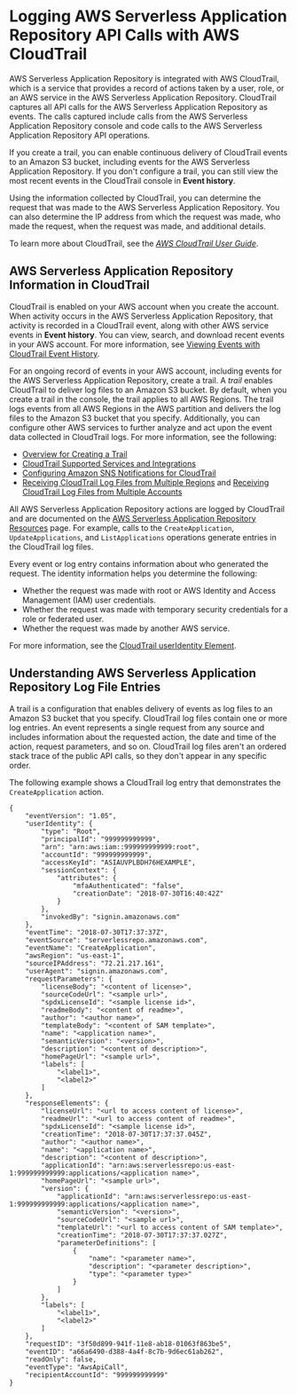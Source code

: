 # Logging AWS Serverless Application Repository API Calls with AWS CloudTrail<a name="logging-using-cloudtrail"></a>

AWS Serverless Application Repository is integrated with AWS CloudTrail, which is a service that provides a record of actions taken by a user, role, or an AWS service in the AWS Serverless Application Repository\. CloudTrail captures all API calls for the AWS Serverless Application Repository as events\. The calls captured include calls from the AWS Serverless Application Repository console and code calls to the AWS Serverless Application Repository API operations\. 

If you create a trail, you can enable continuous delivery of CloudTrail events to an Amazon S3 bucket, including events for the AWS Serverless Application Repository\. If you don't configure a trail, you can still view the most recent events in the CloudTrail console in **Event history**\. 

Using the information collected by CloudTrail, you can determine the request that was made to the AWS Serverless Application Repository\. You can also determine the IP address from which the request was made, who made the request, when the request was made, and additional details\. 

To learn more about CloudTrail, see the *[AWS CloudTrail User Guide](https://docs.aws.amazon.com/awscloudtrail/latest/userguide/)*\.

## AWS Serverless Application Repository Information in CloudTrail<a name="serverlessrepo-info-in-cloudtrail"></a>

CloudTrail is enabled on your AWS account when you create the account\. When activity occurs in the AWS Serverless Application Repository, that activity is recorded in a CloudTrail event, along with other AWS service events in **Event history**\. You can view, search, and download recent events in your AWS account\. For more information, see [Viewing Events with CloudTrail Event History](https://docs.aws.amazon.com/awscloudtrail/latest/userguide/view-cloudtrail-events.html)\. 

For an ongoing record of events in your AWS account, including events for the AWS Serverless Application Repository, create a trail\. A *trail* enables CloudTrail to deliver log files to an Amazon S3 bucket\. By default, when you create a trail in the console, the trail applies to all AWS Regions\. The trail logs events from all AWS Regions in the AWS partition and delivers the log files to the Amazon S3 bucket that you specify\. Additionally, you can configure other AWS services to further analyze and act upon the event data collected in CloudTrail logs\. For more information, see the following: 
+ [Overview for Creating a Trail](https://docs.aws.amazon.com/awscloudtrail/latest/userguide/cloudtrail-create-and-update-a-trail.html)
+ [CloudTrail Supported Services and Integrations](https://docs.aws.amazon.com/awscloudtrail/latest/userguide/cloudtrail-aws-service-specific-topics.html#cloudtrail-aws-service-specific-topics-integrations)
+ [Configuring Amazon SNS Notifications for CloudTrail](https://docs.aws.amazon.com/awscloudtrail/latest/userguide/getting_notifications_top_level.html)
+ [Receiving CloudTrail Log Files from Multiple Regions](https://docs.aws.amazon.com/awscloudtrail/latest/userguide/receive-cloudtrail-log-files-from-multiple-regions.html) and [Receiving CloudTrail Log Files from Multiple Accounts](https://docs.aws.amazon.com/awscloudtrail/latest/userguide/cloudtrail-receive-logs-from-multiple-accounts.html)

All AWS Serverless Application Repository actions are logged by CloudTrail and are documented on the [AWS Serverless Application Repository Resources](https://docs.aws.amazon.com/serverlessrepo/latest/devguide/resources.html) page\. For example, calls to the `CreateApplication`, `UpdateApplications`, and `ListApplications` operations generate entries in the CloudTrail log files\. 

Every event or log entry contains information about who generated the request\. The identity information helps you determine the following: 
+ Whether the request was made with root or AWS Identity and Access Management \(IAM\) user credentials\.
+ Whether the request was made with temporary security credentials for a role or federated user\.
+ Whether the request was made by another AWS service\.

For more information, see the [CloudTrail userIdentity Element](https://docs.aws.amazon.com/awscloudtrail/latest/userguide/cloudtrail-event-reference-user-identity.html)\.

## Understanding AWS Serverless Application Repository Log File Entries<a name="understanding-serverlessrepo-entries"></a>

A trail is a configuration that enables delivery of events as log files to an Amazon S3 bucket that you specify\. CloudTrail log files contain one or more log entries\. An event represents a single request from any source and includes information about the requested action, the date and time of the action, request parameters, and so on\. CloudTrail log files aren't an ordered stack trace of the public API calls, so they don't appear in any specific order\. 

The following example shows a CloudTrail log entry that demonstrates the `CreateApplication` action\.

```
{
    "eventVersion": "1.05",
    "userIdentity": {
        "type": "Root",
        "principalId": "999999999999",
        "arn": "arn:aws:iam::999999999999:root",
        "accountId": "999999999999",
        "accessKeyId": "ASIAUVPLBDH76HEXAMPLE",
        "sessionContext": {
            "attributes": {
                "mfaAuthenticated": "false",
                "creationDate": "2018-07-30T16:40:42Z"
            }
        },
        "invokedBy": "signin.amazonaws.com"
    },
    "eventTime": "2018-07-30T17:37:37Z",
    "eventSource": "serverlessrepo.amazonaws.com",
    "eventName": "CreateApplication",
    "awsRegion": "us-east-1",
    "sourceIPAddress": "72.21.217.161",
    "userAgent": "signin.amazonaws.com",
    "requestParameters": {
        "licenseBody": "<content of license>",
        "sourceCodeUrl": "<sample url>",
        "spdxLicenseId": "<sample license id>",
        "readmeBody": "<content of readme>",
        "author": "<author name>",
        "templateBody": "<content of SAM template>",
        "name": "<application name>",
        "semanticVersion": "<version>",
        "description": "<content of description>",
        "homePageUrl": "<sample url>",
        "labels": [
            "<label1>",
            "<label2>"
        ]
    },
    "responseElements": {
        "licenseUrl": "<url to access content of license>",
        "readmeUrl": "<url to access content of readme>",
        "spdxLicenseId": "<sample license id>",
        "creationTime": "2018-07-30T17:37:37.045Z",
        "author": "<author name>",
        "name": "<application name>",
        "description": "<content of description>",
        "applicationId": "arn:aws:serverlessrepo:us-east-1:999999999999:applications/<application name>",
        "homePageUrl": "<sample url>",
        "version": {
            "applicationId": "arn:aws:serverlessrepo:us-east-1:999999999999:applications/<application name>",
            "semanticVersion": "<version>",
            "sourceCodeUrl": "<sample url>",
            "templateUrl": "<url to access content of SAM template>",
            "creationTime": "2018-07-30T17:37:37.027Z",
            "parameterDefinitions": [
                {
                    "name": "<parameter name>",
                    "description": "<parameter description>",
                    "type": "<parameter type>"
                }
            ]
        },
        "labels": [
            "<label1>",
            "<label2>"
        ]
    },
    "requestID": "3f50d899-941f-11e8-ab18-01063f863be5",
    "eventID": "a66a6490-d388-4a4f-8c7b-9d6ec61ab262",
    "readOnly": false,
    "eventType": "AwsApiCall",
    "recipientAccountId": "999999999999"
}
```